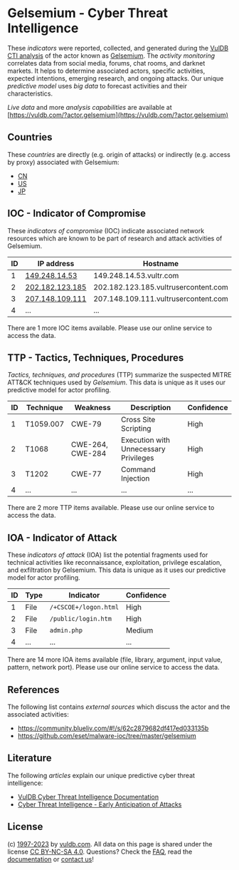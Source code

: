 # Gelsemium - Cyber Threat Intelligence

These _indicators_ were reported, collected, and generated during the [VulDB CTI analysis](https://vuldb.com/?kb.cti) of the actor known as [Gelsemium](https://vuldb.com/?actor.gelsemium). The _activity monitoring_ correlates data from social media, forums, chat rooms, and darknet markets. It helps to determine associated actors, specific activities, expected intentions, emerging research, and ongoing attacks. Our unique _predictive model_ uses _big data_ to forecast activities and their characteristics.

_Live data_ and more _analysis capabilities_ are available at [https://vuldb.com/?actor.gelsemium](https://vuldb.com/?actor.gelsemium)

## Countries

These _countries_ are directly (e.g. origin of attacks) or indirectly (e.g. access by proxy) associated with Gelsemium:

* [CN](https://vuldb.com/?country.cn)
* [US](https://vuldb.com/?country.us)
* [JP](https://vuldb.com/?country.jp)

## IOC - Indicator of Compromise

These _indicators of compromise_ (IOC) indicate associated network resources which are known to be part of research and attack activities of Gelsemium.

ID | IP address | Hostname | Campaign | Confidence
-- | ---------- | -------- | -------- | ----------
1 | [149.248.14.53](https://vuldb.com/?ip.149.248.14.53) | 149.248.14.53.vultr.com | - | Medium
2 | [202.182.123.185](https://vuldb.com/?ip.202.182.123.185) | 202.182.123.185.vultrusercontent.com | - | High
3 | [207.148.109.111](https://vuldb.com/?ip.207.148.109.111) | 207.148.109.111.vultrusercontent.com | - | High
4 | ... | ... | ... | ...

There are 1 more IOC items available. Please use our online service to access the data.

## TTP - Tactics, Techniques, Procedures

_Tactics, techniques, and procedures_ (TTP) summarize the suspected MITRE ATT&CK techniques used by _Gelsemium_. This data is unique as it uses our predictive model for actor profiling.

ID | Technique | Weakness | Description | Confidence
-- | --------- | -------- | ----------- | ----------
1 | T1059.007 | CWE-79 | Cross Site Scripting | High
2 | T1068 | CWE-264, CWE-284 | Execution with Unnecessary Privileges | High
3 | T1202 | CWE-77 | Command Injection | High
4 | ... | ... | ... | ...

There are 2 more TTP items available. Please use our online service to access the data.

## IOA - Indicator of Attack

These _indicators of attack_ (IOA) list the potential fragments used for technical activities like reconnaissance, exploitation, privilege escalation, and exfiltration by Gelsemium. This data is unique as it uses our predictive model for actor profiling.

ID | Type | Indicator | Confidence
-- | ---- | --------- | ----------
1 | File | `/+CSCOE+/logon.html` | High
2 | File | `/public/login.htm` | High
3 | File | `admin.php` | Medium
4 | ... | ... | ...

There are 14 more IOA items available (file, library, argument, input value, pattern, network port). Please use our online service to access the data.

## References

The following list contains _external sources_ which discuss the actor and the associated activities:

* https://community.blueliv.com/#!/s/62c2879682df417ed033135b
* https://github.com/eset/malware-ioc/tree/master/gelsemium

## Literature

The following _articles_ explain our unique predictive cyber threat intelligence:

* [VulDB Cyber Threat Intelligence Documentation](https://vuldb.com/?kb.cti)
* [Cyber Threat Intelligence - Early Anticipation of Attacks](https://www.scip.ch/en/?labs.20201022)

## License

(c) [1997-2023](https://vuldb.com/?kb.changelog) by [vuldb.com](https://vuldb.com/?kb.about). All data on this page is shared under the license [CC BY-NC-SA 4.0](https://creativecommons.org/licenses/by-nc-sa/4.0/). Questions? Check the [FAQ](https://vuldb.com/?kb.faq), read the [documentation](https://vuldb.com/?kb) or [contact us](https://vuldb.com/?contact)!
